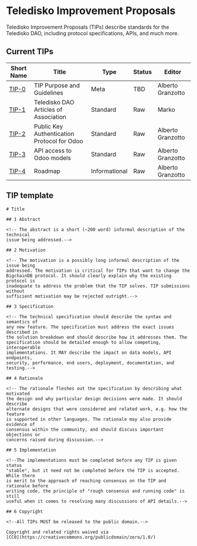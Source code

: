 # Teledisko Improvement Proposals

Teledisko Improvement Proposals (TIPs) describe standards for the Teledisko DAO, including protocol specifications, APIs, and much more.

## Current TIPs

| Short Name | Title                                       | Type          | Status | Editor            |
| ---------- | ------------------------------------------- | ------------- | ------ | ----------------- |
| [TIP-0](0) | TIP Purpose and Guidelines                  | Meta          | TBD    | Alberto Granzotto |
| [TIP-1](1) | Teledisko DAO Articles of Association       | Standard      | Raw    | Marko             |
| [TIP-2](2) | Public Key Authentication Protocol for Odoo | Standard      | Raw    | Alberto Granzotto |
| [TIP-3](3) | API access to Odoo models                   | Standard      | Raw    | Alberto Granzotto |
| [TIP-4](4) | Roadmap                                     | Informational | Raw    | Alberto Granzotto |

## TIP template

```
# Title

## 1 Abstract

<!-- The abstract is a short (~200 word) informal description of the technical
issue being addressed.-->

## 2 Motivation

<!-- The motivation is a possibly long informal description of the issue being
addressed. The motivation is critical for TIPs that want to change the
BigchainDB protocol. It should clearly explain why the existing protocol is
inadequate to address the problem that the TIP solves. TIP submissions without
sufficient motivation may be rejected outright.-->

## 3 Specification

<!-- The technical specification should describe the syntax and semantics of
any new feature. The specification must address the exact issues described in
the solution breakdown and should describe how it addresses them. The
specification should be detailed enough to allow competing, interoperable
implementations. It MAY describe the impact on data models, API endpoints,
security, performance, end users, deployment, documentation, and testing.-->

## 4 Rationale

<!-- The rationale fleshes out the specification by describing what motivated
the design and why particular design decisions were made. It should describe
alternate designs that were considered and related work, e.g. how the feature
is supported in other languages. The rationale may also provide evidence of
consensus within the community, and should discuss important objections or
concerns raised during discussion.-->

## 5 Implementation

<!--The implementations must be completed before any TIP is given status
"stable", but it need not be completed before the TIP is accepted. While there
is merit to the approach of reaching consensus on the TIP and rationale before
writing code, the principle of "rough consensus and running code" is still
useful when it comes to resolving many discussions of API details.-->

## 6 Copyright

<!--All TIPs MUST be released to the public domain.-->

Copyright and related rights waived via
[CC0](https://creativecommons.org/publicdomain/zero/1.0/)
```
